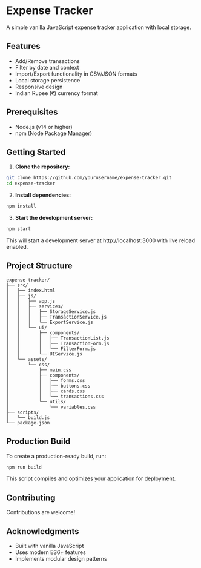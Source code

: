 # Expense Tracker

A simple vanilla JavaScript expense tracker application with local storage.

## Features
- Add/Remove transactions
- Filter by date and context
- Import/Export functionality in CSV/JSON formats
- Local storage persistence
- Responsive design
- Indian Rupee (₹) currency format

## Prerequisites
- Node.js (v14 or higher)
- npm (Node Package Manager)

## Getting Started

1. **Clone the repository:**
```bash
git clone https://github.com/yourusername/expense-tracker.git
cd expense-tracker
```

2. **Install dependencies:**
```bash
npm install
```

3. **Start the development server:**
```bash
npm start
```

This will start a development server at http://localhost:3000 with live reload enabled.

## Project Structure
```plaintext
expense-tracker/
├── src/
│   ├── index.html
│   ├── js/
│   │   ├── app.js
│   │   ├── services/
│   │   │   ├── StorageService.js
│   │   │   ├── TransactionService.js
│   │   │   └── ExportService.js
│   │   └── ui/
│   │       ├── components/
│   │       │   ├── TransactionList.js
│   │       │   ├── TransactionForm.js
│   │       │   └── FilterForm.js
│   │       └── UIService.js
│   └── assets/
│       └── css/
│           ├── main.css
│           ├── components/
│           │   ├── forms.css
│           │   ├── buttons.css
│           │   ├── cards.css
│           │   └── transactions.css
│           └── utils/
│               └── variables.css
├── scripts/
│   └── build.js
└── package.json
```

## Production Build
To create a production-ready build, run:
```bash
npm run build
```
This script compiles and optimizes your application for deployment.

## Contributing
Contributions are welcome!

## Acknowledgments
- Built with vanilla JavaScript
- Uses modern ES6+ features
- Implements modular design patterns